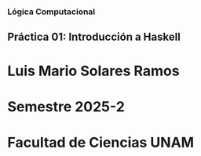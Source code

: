 ### Lógica Computacional
## Práctica 01: Introducción a Haskell 
# Luis Mario Solares Ramos 

# Semestre 2025-2 
# Facultad de Ciencias UNAM 
